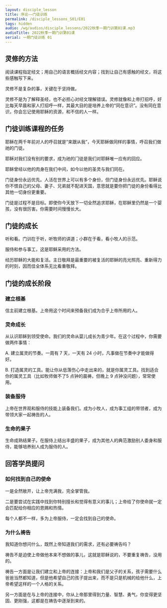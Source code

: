```yaml
---
layout: disciple_lesson
title: 序论——门徒训练
permalink: /disciple_lessons_S01/E01
tags: hidden
audio: /wg/audios/disciple_lessons/2022秋季一期门训第01课.mp3
audioTitle: 2022秋季一期门训第01课
serial: 一期门徒训练 01
---
```


## 灵修的方法

阅读课程指定经文；用自己的语言概括经文内容；找到让自己有感触的经文，将这些感触写下来。

灵修不是复杂的事，关键在于坚持做。

灵修不是为了解释圣经，也不必担心对经文理解错误。灵修就像和上帝打招呼，好比每天早晨和家人打招呼一样，其最大目的是培养上帝的“同在意识”。没有同在意识，你会忘记使用耶稣的资源，和不信的人一样。

## 门徒训练课程的任务

耶稣在两千年前对人的呼召就是“来跟从我”，今天耶稣做同样的事情，呼召我们做祂的门徒。

耶稣对我们没有别的要求，成为祂的⻔徒是我们对耶稣唯一应有的回应。

耶稣曾经以他的肉身在我们中间，如今以他的圣灵与我们同在。

门徒身份永远优先。人活在世界上可以有多个身份，但门徒身份永远优先。耶稣说你不恨自己的父母、妻子、兄弟就不配进天国，意思就是要你把门徒的身份看得比其他一切身份更重要。

门徒是过程不是目标。即使你今天放下一切全然追求耶稣，在耶稣里仍然是一个婴孩，没有很厉害。你需要时间慢慢长大。

## 门徒的成长

听和看。门训在于听，听牧师的讲道；小群在于看，看小牧人的示范。

服侍和参与事工，这是耶稣采用的方法。

经历耶稣的⼤能和复活。主日敬拜是最重要的被复活的耶稣的亮光照亮、重新得力的时刻，因而佳全体系无比看重敬拜。

## 门徒的成长阶段

### 建立根基

信主前建立根基。上帝用这个时间来预备我们成为合乎上帝所用的人。

### 灵命成长

从认识耶稣到领受使命。我们的灵命从婴⼉成⻓为⻘少年。在这个过程中，你需要做两件事情：

A. 建⽴属灵的节奏。一周有 7 天，一天有 24 小时，凡事做在节奏中才能做得好。

B. 打造属灵的工具。能让你从低落伤心中走出来的，就是你属灵工具。找到适合你的属灵工具（比如牧师做不了5 点钟的晨祷，但晚上 9 点钟没问题），常常使用。

### 装备服侍

上帝在世界观和服侍的技能上装备我们。成为小牧人，成为事工组的带领者，成为带领大家一起祷告的人。

### ⽣命的果⼦

生命成熟结果子。在服侍上结出丰盛的果⼦，成为其他⼈的典范激励别⼈委身和服侍，能够培养别⼈成为服侍的⼈。



## 回答学员提问

### 如何找到自己的使命

一是全然敞开，让上帝充满我，完全掌管我。

二是要尝试在实践中找到你特别擅长和觉得有意义的事儿；上帝给了你使命就一定会匹配给你相应的恩赐和热情。

每个人都不一样，多为上帝服侍，一定会找到自己的使命。

### 为什么祷告

我知道你想问什么，既然上帝知道我们的需求，还有必要祷告吗？

祷告不是迫使上帝做他本来不想做的事儿，这就是耶稣说的，不要重复祷告，没用的。

祷告一方面是让我们建立和上帝的连接：上帝和我们是父子的关系，孩子需要什么爸爸当然都知道，但是他希望自己的孩子提出来，而不是只是机械的给他什么，上帝希望这样的一个人格的关系。

另一方面是在与上帝的连接中，你从上帝那里得到力量、智慧、勇气，你变得更坚固、更刚强，这都是在祷告中逐渐到来的。